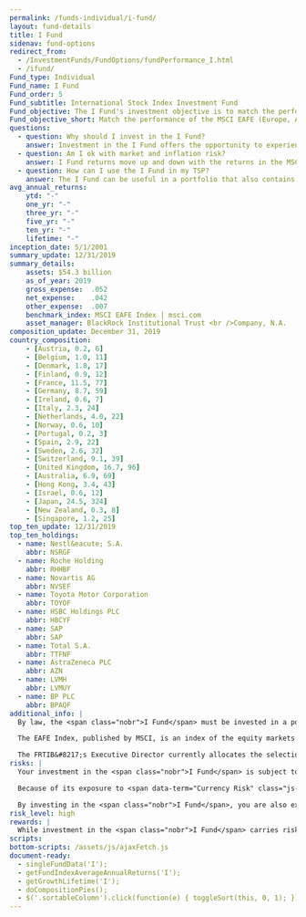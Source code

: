 ```yaml
---
permalink: /funds-individual/i-fund/
layout: fund-details
title: I Fund
sidenav: fund-options
redirect_from:
  - /InvestmentFunds/FundOptions/fundPerformance_I.html
  - /ifund/
Fund_type: Individual
Fund_name: I Fund
Fund_order: 5
Fund_subtitle: International Stock Index Investment Fund
Fund_objective: The I Fund's investment objective is to match the performance of the MSCI EAFE (Europe, Australasia, Far East) Index.
Fund_objective_short: Match the performance of the MSCI EAFE (Europe, Australasia, Far East) Index.
questions:
  - question: Why should I invest in the I Fund?
    answer: Investment in the I Fund offers the opportunity to experience gains from equity ownership of non-U.S. companies. Because it represents the stocks of companies in many developed countries (excluding the U.S.), it is an excellent way to diversify the stock portion of your TSP allocation.
  - question: Am I ok with market and inflation risk?
    answer: I Fund returns move up and down with the returns in the MSCI EAFE (<span data-term="Market Risk" class="js-glossary-toggle term term-end">market risk</span>). The EAFE Index (and the I Fund returns) will rise or fall as the value of the U.S. dollar decreases or increases relative to the value of the currencies of the countries represented in the EAFE index (currency risk) or if I Fund investments do not outpace or grow enough to offset the reduction in purchasing power (<span data-term="Inflation Risk" class="js-glossary-toggle term term-end">inflation risk</span>).
  - question: How can I use the I Fund in my TSP?
    answer: The I Fund can be useful in a portfolio that also contains stock funds that track other indexes such as the C Fund and the S Fund. By investing in all segments of the stock market (as opposed to just one), you reduce your exposure to market risk. The I Fund can also be useful in a portfolio that contains bonds. A retirement portfolio that contains a bond fund like the F Fund, along with other stock funds, like the C and S Funds, will tend to be less volatile than one that contains stock funds alone.
avg_annual_returns:
    ytd: "-"
    one_yr: "-"
    three_yr: "-"
    five_yr: "-"
    ten_yr: "-"
    lifetime: "-"
inception_date: 5/1/2001
summary_update: 12/31/2019
summary_details:
    assets: $54.3 billion
    as_of_year: 2019
    gross_expense:  .052
    net_expense:    .042
    other_expense:  .007
    benchmark_index: MSCI EAFE Index | msci.com
    asset_manager: BlackRock Institutional Trust <br />Company, N.A.
composition_update: December 31, 2019
country_composition:
    - [Austria, 0.2, 6]
    - [Belgium, 1.0, 11]
    - [Denmark, 1.8, 17]
    - [Finland, 0.9, 12]
    - [France, 11.5, 77]
    - [Germany, 8.7, 59]
    - [Ireland, 0.6, 7]
    - [Italy, 2.3, 24]
    - [Netherlands, 4.0, 22]
    - [Norway, 0.6, 10]
    - [Portugal, 0.2, 3]
    - [Spain, 2.9, 22]
    - [Sweden, 2.6, 32]
    - [Switzerland, 9.1, 39]
    - [United Kingdom, 16.7, 96]
    - [Australia, 6.9, 69]
    - [Hong Kong, 3.4, 43]
    - [Israel, 0.6, 12]
    - [Japan, 24.5, 324]
    - [New Zealand, 0.3, 8]
    - [Singapore, 1.2, 25]
top_ten_update: 12/31/2019
top_ten_holdings:
  - name: Nestl&eacute; S.A.
    abbr: NSRGF
  - name: Roche Holding
    abbr: RHHBF
  - name: Novartis AG
    abbr: NVSEF
  - name: Toyota Motor Corporation
    abbr: TOYOF
  - name: HSBC Holdings PLC
    abbr: HBCYF
  - name: SAP
    abbr: SAP
  - name: Total S.A.
    abbr: TTFNF
  - name: AstraZeneca PLC
    abbr: AZN
  - name: LVMH
    abbr: LVMUY
  - name: BP PLC
    abbr: BPAQF
additional_info: |
  By law, the <span class="nobr">I Fund</span> must be invested in a portfolio designed to track the performance of an index of common stocks representing international stock markets outside of the United States. The Federal Retirement Thrift Investment Board has chosen as its benchmark the MSCI EAFE (Europe, Australasia, Far East) Index, which tracks the overall performance of the major companies and industries in the European, Australian, and Asian stock markets.

  The EAFE Index, published by MSCI, is an index of the equity markets of the developed world outside of the United States and Canada. It is the most widely used international stock index. As of December 31, 2017, the index covered the equity markets of 21 countries, as shown in the table.

  The FRTIB&#8217;s Executive Director currently allocates the selection, purchase, investment, and management of assets contained in the <span class="nobr">I Fund</span> to BlackRock Institutional Trust Company, N.A. The <span class="nobr">I Fund</span> holds common stocks of all the companies represented in the EAFE Index in virtually the same weights that they have in the index. The performance of the <span class="nobr">I Fund</span> is evaluated on the basis of how closely its returns match those of the EAFE Index.
risks: |
  Your investment in the <span class="nobr">I Fund</span> is subject to <span data-term="Market Risk" class="js-glossary-toggle term term-end">market risk</span> because the MSCI EAFE Index returns will move up and down in response to overall economic conditions.

  Because of its exposure to <span data-term="Currency Risk" class="js-glossary-toggle term term-end">currency risk</span>, the EAFE Index (and the <span class="nobr">I Fund</span> returns) will rise or fall as the value of the U.S. dollar decreases or increases relative to the value of the currencies of the countries represented in the EAFE index.

  By investing in the <span class="nobr">I Fund</span>, you are also exposed to <span data-term="Inflation Risk" class="js-glossary-toggle term term-end">inflation risk</span>, meaning your <span class="nobr">I Fund</span> investment may not grow enough to offset the reduction in purchasing power that results from inflation.
risk_level: high
rewards: |
  While investment in the <span class="nobr">I Fund</span> carries risk, it also offers the opportunity to experience gains from equity ownership of non-U.S. companies. Because it represents the stocks of companies in many developed countries (excluding the U.S.), it is an excellent way to diversify the stock portion of your TSP allocation.
scripts:
bottom-scripts: /assets/js/ajaxFetch.js
document-ready:
  - singleFundData('I');
  - getFundIndexAverageAnnualReturns('I');
  - getGrowthLifetime('I');
  - doCompositionPies();
  - $('.sortableColumn').click(function(e) { toggleSort(this, 0, 1); });
---
```


